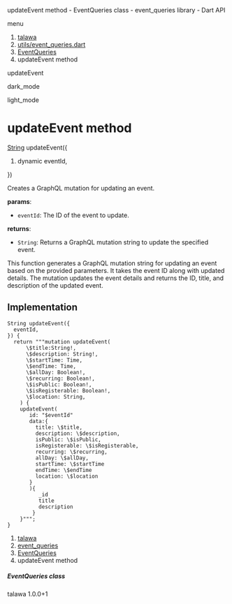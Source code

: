 




updateEvent method - EventQueries class - event\_queries library - Dart API







menu

1. [talawa](../../index.html)
2. [utils/event\_queries.dart](../../file-___home_harshil_Desktop_open-source_palisadoes_talawa_lib_utils_event_queries/)
3. [EventQueries](../../file-___home_harshil_Desktop_open-source_palisadoes_talawa_lib_utils_event_queries/EventQueries-class.html)
4. updateEvent method

updateEvent


dark\_mode

light\_mode




# updateEvent method


[String](https://api.flutter.dev/flutter/dart-core/String-class.html)
updateEvent({

1. dynamic eventId,

})

Creates a GraphQL mutation for updating an event.

**params**:

* `eventId`: The ID of the event to update.

**returns**:

* `String`: Returns a GraphQL mutation string to update the specified event.

This function generates a GraphQL mutation string for updating an event
based on the provided parameters. It takes the event ID along with updated
details.
The mutation updates the event details and returns the ID, title, and description
of the updated event.


## Implementation

```
String updateEvent({
  eventId,
}) {
  return """mutation updateEvent(
      \$title:String!,
      \$description: String!,
      \$startTime: Time,
      \$endTime: Time,
      \$allDay: Boolean!,
      \$recurring: Boolean!,
      \$isPublic: Boolean!,
      \$isRegisterable: Boolean!,
      \$location: String,
    ) {
    updateEvent(
       id: "$eventId"
       data:{
         title: \$title,
         description: \$description,
         isPublic: \$isPublic,
         isRegisterable: \$isRegisterable,
         recurring: \$recurring,
         allDay: \$allDay,
         startTime: \$startTime
         endTime: \$endTime
         location: \$location
       }
       ){
          _id
          title
          description
        }
    }""";
}
```

 


1. [talawa](../../index.html)
2. [event\_queries](../../file-___home_harshil_Desktop_open-source_palisadoes_talawa_lib_utils_event_queries/)
3. [EventQueries](../../file-___home_harshil_Desktop_open-source_palisadoes_talawa_lib_utils_event_queries/EventQueries-class.html)
4. updateEvent method

##### EventQueries class





talawa
1.0.0+1






